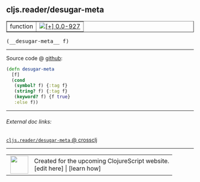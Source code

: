 ## cljs.reader/desugar-meta



 <table border="1">
<tr>
<td>function</td>
<td><a href="https://github.com/cljsinfo/cljs-api-docs/tree/0.0-927"><img valign="middle" alt="[+] 0.0-927" title="Added in 0.0-927" src="https://img.shields.io/badge/+-0.0--927-lightgrey.svg"></a> </td>
</tr>
</table>


 <samp>
(__desugar-meta__ f)<br>
</samp>

---







Source code @ [github](https://github.com/clojure/clojurescript/blob/r2758/src/cljs/cljs/reader.cljs#L353-L359):

```clj
(defn desugar-meta
  [f]
  (cond
   (symbol? f) {:tag f}
   (string? f) {:tag f}
   (keyword? f) {f true}
   :else f))
```

<!--
Repo - tag - source tree - lines:

 <pre>
clojurescript @ r2758
└── src
    └── cljs
        └── cljs
            └── <ins>[reader.cljs:353-359](https://github.com/clojure/clojurescript/blob/r2758/src/cljs/cljs/reader.cljs#L353-L359)</ins>
</pre>

-->

---



###### External doc links:

[`cljs.reader/desugar-meta` @ crossclj](http://crossclj.info/fun/cljs.reader.cljs/desugar-meta.html)<br>

---

 <table>
<tr><td>
<img valign="middle" align="right" width="48px" src="http://i.imgur.com/Hi20huC.png">
</td><td>
Created for the upcoming ClojureScript website.<br>
[edit here] | [learn how]
</td></tr></table>

[edit here]:https://github.com/cljsinfo/cljs-api-docs/blob/master/cljsdoc/cljs.reader_desugar-meta.cljsdoc
[learn how]:https://github.com/cljsinfo/cljs-api-docs/wiki/cljsdoc-files

<!--

This information was too distracting to show to readers, but I'll leave it
commented here since it is helpful to:

- pretty-print the data used to generate this document
- and show how to retrieve that data



The API data for this symbol:

```clj
{:ns "cljs.reader",
 :name "desugar-meta",
 :type "function",
 :signature ["[f]"],
 :source {:code "(defn desugar-meta\n  [f]\n  (cond\n   (symbol? f) {:tag f}\n   (string? f) {:tag f}\n   (keyword? f) {f true}\n   :else f))",
          :title "Source code",
          :repo "clojurescript",
          :tag "r2758",
          :filename "src/cljs/cljs/reader.cljs",
          :lines [353 359]},
 :full-name "cljs.reader/desugar-meta",
 :full-name-encode "cljs.reader_desugar-meta",
 :history [["+" "0.0-927"]]}

```

Retrieve the API data for this symbol:

```clj
;; from Clojure REPL
(require '[clojure.edn :as edn])
(-> (slurp "https://raw.githubusercontent.com/cljsinfo/cljs-api-docs/catalog/cljs-api.edn")
    (edn/read-string)
    (get-in [:symbols "cljs.reader/desugar-meta"]))
```

-->

